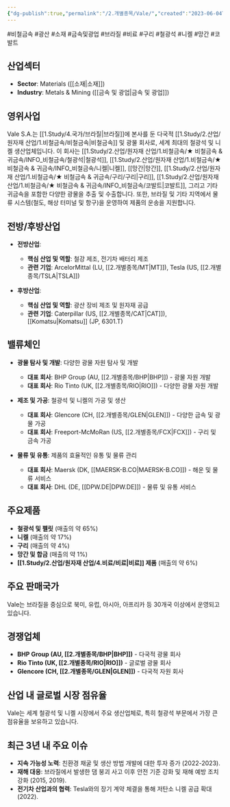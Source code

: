 ```yaml
---
{"dg-publish":true,"permalink":"/2.개별종목/Vale/","created":"2023-06-04T17:05:16.873+09:00","updated":"2025-06-03T20:06:01.959+09:00"}
---
```


#비철금속 #광산 #소재 #금속및광업 #브라질 #비료 #구리 #철광석 #니켈 #망간 #코발트 

## 산업섹터

- **Sector**: Materials ([[소재\|소재]])
- **Industry**: Metals & Mining ([[금속 및 광업\|금속 및 광업]])

## 영위사업

Vale S.A.는 [[1.Study/4.국가/브라질\|브라질]]에 본사를 둔 다국적 [[1.Study/2.산업/원자재 산업/1.비철금속/비철금속\|비철금속]] 및 광물 회사로, 세계 최대의 철광석 및 니켈 생산업체입니다. 이 회사는 [[1.Study/2.산업/원자재 산업/1.비철금속/★ 비철금속 & 귀금속/INFO_비철금속/철광석\|철광석]], [[1.Study/2.산업/원자재 산업/1.비철금속/★ 비철금속 & 귀금속/INFO_비철금속/니켈\|니켈]], [[망간\|망간]], [[1.Study/2.산업/원자재 산업/1.비철금속/★ 비철금속 & 귀금속/구리/구리\|구리]], [[1.Study/2.산업/원자재 산업/1.비철금속/★ 비철금속 & 귀금속/INFO_비철금속/코발트\|코발트]], 그리고 기타 귀금속을 포함한 다양한 광물을 추출 및 수출합니다. 또한, 브라질 및 기타 지역에서 물류 시스템(철도, 해상 터미널 및 항구)을 운영하여 제품의 운송을 지원합니다.

## 전방/후방산업

- **전방산업**:
    
    - **핵심 산업 및 역할**: 철강 제조, 전기차 배터리 제조
    - **관련 기업**: ArcelorMittal (LU, [[2.개별종목/MT\|MT]]), Tesla (US, [[2.개별종목/TSLA\|TSLA]])
    
- **후방산업**:
    
    - **핵심 산업 및 역할**: 광산 장비 제조 및 원자재 공급
    - **관련 기업**: Caterpillar (US, [[2.개별종목/CAT\|CAT]]), [[Komatsu\|Komatsu]] (JP, 6301.T)
    

## 밸류체인

- **광물 탐사 및 개발**: 다양한 광물 자원 탐사 및 개발
    
    - **대표 회사**: BHP Group (AU, [[2.개별종목/BHP\|BHP]]) - 광물 자원 개발
    - **대표 회사**: Rio Tinto (UK, [[2.개별종목/RIO\|RIO]]) - 다양한 광물 자원 개발
- **제조 및 가공**: 철광석 및 니켈의 가공 및 생산
    
    - **대표 회사**: Glencore (CH, [[2.개별종목/GLEN\|GLEN]]) - 다양한 금속 및 광물 가공
    - **대표 회사**: Freeport-McMoRan (US, [[2.개별종목/FCX\|FCX]]) - 구리 및 금속 가공

- **물류 및 유통**: 제품의 효율적인 유통 및 물류 관리
    
    - **대표 회사**: Maersk (DK, [[MAERSK-B.CO\|MAERSK-B.CO]]) - 해운 및 물류 서비스
    - **대표 회사**: DHL (DE, [[DPW.DE\|DPW.DE]]) - 물류 및 유통 서비스

## 주요제품

- **철광석 및 펠릿** (매출의 약 65%)
- **니켈** (매출의 약 17%)
- **구리** (매출의 약 4%)
- **망간 및 합금** (매출의 약 1%)
- **[[1.Study/2.산업/원자재 산업/4.비료/비료\|비료]] 제품** (매출의 약 6%)

## 주요 판매국가

Vale는 브라질을 중심으로 북미, 유럽, 아시아, 아프리카 등 30개국 이상에서 운영되고 있습니다.

## 경쟁업체

- **BHP Group (AU, [[2.개별종목/BHP\|BHP]])** - 다국적 광물 회사
- **Rio Tinto (UK, [[2.개별종목/RIO\|RIO]])** - 글로벌 광물 회사
- **Glencore (CH, [[2.개별종목/GLEN\|GLEN]])** - 다국적 자원 회사

## 산업 내 글로벌 시장 점유율

Vale는 세계 철광석 및 니켈 시장에서 주요 생산업체로, 특히 철광석 부문에서 가장 큰 점유율을 보유하고 있습니다.

## 최근 3년 내 주요 이슈

- **지속 가능성 노력**: 친환경 채굴 및 생산 방법 개발에 대한 투자 증가 (2022-2023).
- **재해 대응**: 브라질에서 발생한 댐 붕괴 사고 이후 안전 기준 강화 및 재해 예방 조치 강화 (2015, 2019).
- **전기차 산업과의 협력**: Tesla와의 장기 계약 체결을 통해 저탄소 니켈 공급 확대 (2022).